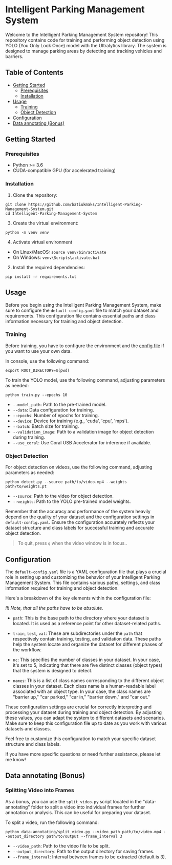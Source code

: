 # Intelligent Parking Management System

Welcome to the Intelligent Parking Management System repository! This repository contains code for training and performing object detection using YOLO (You Only Look Once) model with the Ultralytics library. The system is designed to manage parking areas by detecting and tracking vehicles and barriers.

## Table of Contents

- [Getting Started](#getting-started)
  - [Prerequisites](#prerequisites)
  - [Installation](#installation)
- [Usage](#usage)
  - [Training](#training)
  - [Object Detection](#object-detection)
- [Configuration](#configuration)
- [Data annotating (Bonus)](#data-annotating-bonus)

## Getting Started

### Prerequisites

- Python >= 3.6
- CUDA-compatible GPU (for accelerated training)

### Installation

1. Clone the repository:
```
git clone https://github.com/batiukmaks/Intelligent-Parking-Management-System.git
cd Intelligent-Parking-Management-System
```

3. Create the virtual environment:
```
python -m venv venv
```

4. Activate virtual environment
- On Linux/MacOS: ```source venv/bin/activate```
- On Windows: ```venv\Scripts\activate.bat```


2. Install the required dependencies:
```
pip install -r requirements.txt
```

## Usage

Before you begin using the Intelligent Parking Management System, make sure to configure the `default-config.yaml` file to match your dataset and requirements. This configuration file contains essential paths and class information necessary for training and object detection.

### Training
Before training, you have to configure the environment and the [config file](#configuration) if you want to use your own data. 

In console, use the following command:
```
export ROOT_DIRECTORY=$(pwd) 
```

To train the YOLO model, use the following command, adjusting parameters as needed:
```
python train.py --epochs 10
```

- `--model_path`: Path to the pre-trained model.
- `--data`: Data configuration for training.
- `--epochs`: Number of epochs for training.
- `--device`: Device for training (e.g., 'cuda', 'cpu', 'mps').
- `--batch`: Batch size for training.
- `--validation_image`: Path to a validation image for object detection during training.
- `--use_coral`: Use Coral USB Accelerator for inference if available.

### Object Detection

For object detection on videos, use the following command, adjusting parameters as needed:
```
python detect.py --source path/to/video.mp4 --weights path/to/weights.pt
```

- `--source`: Path to the video for object detection.
- `--weights`: Path to the YOLO pre-trained model weights.

Remember that the accuracy and performance of the system heavily depend on the quality of your dataset and the configuration settings in `default-config.yaml`. Ensure the configuration accurately reflects your dataset structure and class labels for successful training and accurate object detection.
> To quit, press `q` when the video window is in focus..

## Configuration

The `default-config.yaml` file is a YAML configuration file that plays a crucial role in setting up and customizing the behavior of your Intelligent Parking Management System. This file contains various paths, settings, and class information required for training and object detection.

Here's a breakdown of the key elements within the configuration file:

_!!! Note, that all the paths have to be absolute._
- `path`: This is the base path to the directory where your dataset is located. It is used as a reference point for other dataset-related paths.

- `train`, `test`, `val`: These are subdirectories under the `path` that respectively contain training, testing, and validation data. These paths help the system locate and organize the dataset for different phases of the workflow.

- `nc`: This specifies the number of classes in your dataset. In your case, it's set to 5, indicating that there are five distinct classes (object types) that the system is designed to detect.

- `names`: This is a list of class names corresponding to the different object classes in your dataset. Each class name is a human-readable label associated with an object type. In your case, the class names are "barrier up," "car parked," "car in," "barrier down," and "car out."

These configuration settings are crucial for correctly interpreting and processing your dataset during training and object detection. By adjusting these values, you can adapt the system to different datasets and scenarios. Make sure to keep this configuration file up to date as you work with various datasets and classes.

Feel free to customize this configuration to match your specific dataset structure and class labels.

If you have more specific questions or need further assistance, please let me know!

## Data annotating (Bonus)
### Splitting Video into Frames

As a bonus, you can use the `split_video.py` script located in the "data-annotating" folder to split a video into individual frames for further annotation or analysis. This can be useful for preparing your dataset.

To split a video, run the following command:
```
python data-annotating/split_video.py --video_path path/to/video.mp4 --output_directory path/to/output --frame_interval 3
```

- `--video_path`: Path to the video file to be split.
- `--output_directory`: Path to the output directory for saving frames.
- `--frame_interval`: Interval between frames to be extracted (default is 3).

